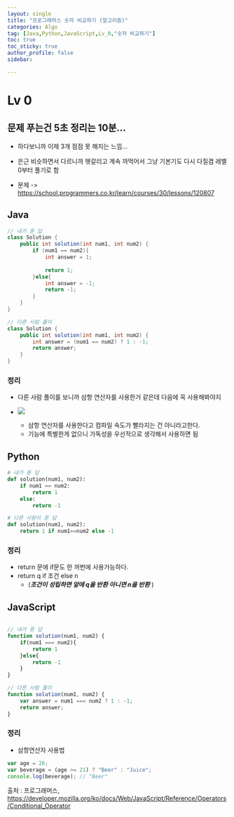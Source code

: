```yaml
---
layout: single
title: "프로그래머스 숫자 비교하기 (알고리즘)"
categories: Algo
tag: [Java,Python,JavaScript,Lv_0,"숫자 비교하기"]
toc: true
toc_sticky: true
author_profile: false
sidebar:

---
```

# Lv 0

## 문제 푸는건 5초 정리는 10분...

- 하다보니까 이제 3개 점점 못 해지는 느낌...
- 은근 비슷하면서 다르니까 헷갈리고 계속 까먹어서 
  그냥 기본기도 다시 다질겸
  레벨 0부터 풀기로 함

- 문제 -> https://school.programmers.co.kr/learn/courses/30/lessons/120807

## Java

```java
// 내가 푼 답
class Solution {
    public int solution(int num1, int num2) {
        if (num1 == num2){
            int answer = 1;
            
            return 1;
        }else{
            int answer = -1;
            return -1;
        }
    }
}

// 다른 사람 풀이 
class Solution {
    public int solution(int num1, int num2) {
        int answer = (num1 == num2) ? 1 : -1;
        return answer;
    }
}

```
### 정리
- 다른 사람 풀이를 보니까 삼항 연산자를 사용한거 같은데 다음에 꼭 사용해봐야지
- ![](https://i.imgur.com/rI2KBkC.png)

	- 삼항 연산자를 사용한다고 컴파일 속도가 빨라지는 건 아니라고한다.
	- 기능에 특별한게 없으니 가독성을 우선적으로 생각해서 사용하면 됨

## Python
```python
# 내가 푼 답
def solution(num1, num2):
    if num1 == num2:
        return 1
    else:
        return -1

# 다른 사람이 푼 답
def solution(num1, num2):
    return 1 if num1==num2 else -1
```
### 정리
- return 문에 if문도 한 꺼번에 사용가능하다.
- return q if 조건 else n  
	- (***조건이 성립하면 앞에 q을 반환 아니면 n을 반환*** ) 

## JavaScript

```javascript

// 내가 푼 답
function solution(num1, num2) {
    if(num1 === num2){
        return 1
    }else{
        return -1
    }
}

// 다른 사람 풀이
function solution(num1, num2) {
    var answer = num1 === num2 ? 1 : -1;
    return answer;
}
```
### 정리
- 삼항연산자 사용법
```javascript
var age = 26;
var beverage = (age >= 21) ? "Beer" : "Juice";
console.log(beverage); // "Beer"
```

출처 : 프로그래머스, https://developer.mozilla.org/ko/docs/Web/JavaScript/Reference/Operators/Conditional_Operator
